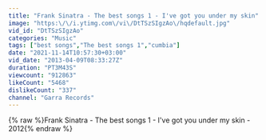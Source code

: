 ```yaml
---
title: "Frank Sinatra - The best songs 1 - I've got you under my skin"
image: "https:\/\/i.ytimg.com\/vi\/DtTSzSIgzAo\/hqdefault.jpg"
vid_id: "DtTSzSIgzAo"
categories: "Music"
tags: ["best songs","The best songs 1","cumbia"]
date: "2021-11-14T10:57:30+03:00"
vid_date: "2013-04-09T08:33:27Z"
duration: "PT3M43S"
viewcount: "912863"
likeCount: "5468"
dislikeCount: "337"
channel: "Garra Records"
---
```

{% raw %}Frank Sinatra - The best songs 1 - I've got you under my skin - 2012{% endraw %}
